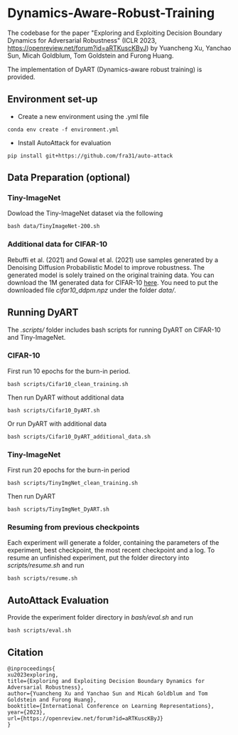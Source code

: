 # Dynamics-Aware-Robust-Training
The codebase for the paper "Exploring and Exploiting Decision Boundary Dynamics for Adversarial Robustness" (ICLR 2023, https://openreview.net/forum?id=aRTKuscKByJ) by Yuancheng Xu, Yanchao Sun, Micah Goldblum, Tom Goldstein and Furong Huang. 

The implementation of DyART (Dynamics-aware robust training) is provided.

## Environment set-up
* Create a new environment using the .yml file
```
conda env create -f environment.yml
```
* Install AutoAttack for evaluation
```
pip install git+https://github.com/fra31/auto-attack
```

## Data Preparation (optional)
### Tiny-ImageNet
Dowload the Tiny-ImageNet dataset via the following
```
bash data/TinyImageNet-200.sh
```

### Additional data for CIFAR-10
Rebuffi et al. (2021) and Gowal et al. (2021) use samples generated by a Denoising Diffusion Probabilistic Model to improve robustness. The generated model is solely trained on the original training data. You can  download the 1M generated data for CIFAR-10 [here](https://github.com/deepmind/deepmind-research/tree/master/adversarial_robustness#datasets ). You need to put the downloaded file *cifar10_ddpm.npz* under the folder *data/*.

## Running DyART
The *.scripts/* folder includes bash scripts for running DyART on CIFAR-10 and Tiny-ImageNet.

### CIFAR-10
First run 10 epochs for the burn-in period.
```
bash scripts/Cifar10_clean_training.sh
```

Then run DyART without additional data
```
bash scripts/Cifar10_DyART.sh
```

Or run DyART with additional data
```
bash scripts/Cifar10_DyART_additional_data.sh
```

### Tiny-ImageNet
First run 20 epochs for the burn-in period
```
bash scripts/TinyImgNet_clean_training.sh
```

Then run DyART
```
bash scripts/TinyImgNet_DyART.sh
```

### Resuming from previous checkpoints

Each experiment will generate a folder, containing the parameters of the experiment, best checkpoint, the most recent checkpoint and a log. To resume an unfinished experiment, put the folder directory into *scripts/resume.sh* and run
```
bash scripts/resume.sh
```

## AutoAttack Evaluation
Provide the experiment folder directory in *bash/eval.sh* and run
```
bash scripts/eval.sh
```
## Citation
```
@inproceedings{
xu2023exploring,
title={Exploring and Exploiting Decision Boundary Dynamics for Adversarial Robustness},
author={Yuancheng Xu and Yanchao Sun and Micah Goldblum and Tom Goldstein and Furong Huang},
booktitle={International Conference on Learning Representations},
year={2023},
url={https://openreview.net/forum?id=aRTKuscKByJ}
}
```

